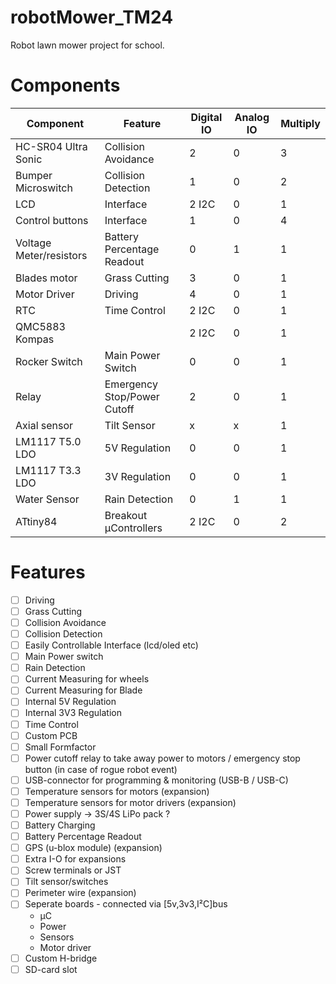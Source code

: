 # robotMower_TM24
Robot lawn mower project for school.

# Components

|Component|Feature|Digital IO|Analog IO|Multiply|
|---------|-------|----------|---------|--------|
|HC-SR04 Ultra Sonic|Collision Avoidance|2|0|3|
|Bumper Microswitch|Collision Detection|1|0|2|
|LCD|Interface|2 I2C|0|1|
|Control buttons|Interface|1|0|4|
|Voltage Meter/resistors|Battery Percentage Readout|0|1|1|
|Blades motor|Grass Cutting|3|0|1
|Motor Driver|Driving|4|0|1|
|RTC|Time Control|2 I2C|0|1|
|QMC5883 Kompas||2 I2C|0|1|
|Rocker Switch|Main Power Switch|0|0|1|
|Relay|Emergency Stop/Power Cutoff|2|0|1|
|Axial sensor|Tilt Sensor|x|x|1|
|LM1117 T5.0 LDO|5V Regulation|0|0|1|
|LM1117 T3.3 LDO|3V Regulation|0|0|1|
|Water Sensor|Rain Detection|0|1|1|
|ATtiny84|Breakout µControllers|2 I2C|0|2|

# Features
- [ ] Driving
- [ ] Grass Cutting
- [ ] Collision Avoidance
- [ ] Collision Detection
- [ ] Easily Controllable Interface (lcd/oled etc)
- [ ] Main Power switch
- [ ] Rain Detection
- [ ] Current Measuring for wheels
- [ ] Current Measuring for Blade
- [ ] Internal 5V Regulation
- [ ] Internal 3V3 Regulation
- [ ] Time Control
- [ ] Custom PCB
- [ ] Small Formfactor
- [ ] Power cutoff relay to take away power to motors / emergency stop button (in case of rogue robot event) 
- [ ] USB-connector for programming & monitoring (USB-B / USB-C)
- [ ] Temperature sensors for motors (expansion)
- [ ] Temperature sensors for motor drivers (expansion)
- [ ] Power supply -> 3S/4S LiPo pack ?
- [ ] Battery Charging
- [ ] Battery Percentage Readout
- [ ] GPS (u-blox module) (expansion)
- [ ] Extra I-O for expansions
- [ ] Screw terminals or JST
- [ ] Tilt sensor/switches 
- [ ] Perimeter wire (expansion)
- [ ] Seperate boards - connected via [5v,3v3,I²C]bus
  - µC
  - Power
  - Sensors
  - Motor driver
- [ ] Custom H-bridge
- [ ] SD-card slot
